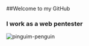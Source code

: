 ##Welcome to my GitHub

### I work as a web pentester

<!--
**WadKos/WadKos** is a ✨ _special_ ✨ repository because its `README.md` (this file) appears on your GitHub profile.

Here are some ideas to get you started:

- 🔭 I’m currently working on ...
- 🌱 I’m currently learning ...
- 👯 I’m looking to collaborate on ...
- 🤔 I’m looking for help with ...
- 💬 Ask me about ...
- 📫 How to reach me: ...
- 😄 Pronouns: ...
- ⚡ Fun fact: ...
-->
![pinguim-penguin](https://github.com/WadKos/WadKos/assets/39043581/d9389e4d-6ae5-4ec4-a768-0226e49b8a19)
